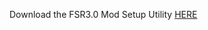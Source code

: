 Download the FSR3.0 Mod Setup Utility [HERE](https://www.mediafire.com/file/jzfpnhtld7rboy3/FSR3.rar/file)
